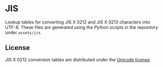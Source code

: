 # JIS

Lookup tables for converting JIS X 0212 and JIS X 0213 characters into UTF-8. These files are generated using the Python scripts in the repository under `assets/jis`.


## License

JIS X 0212 conversion tables are distributed under the [Unicode license](http://www.unicode.org/copyright.html). 